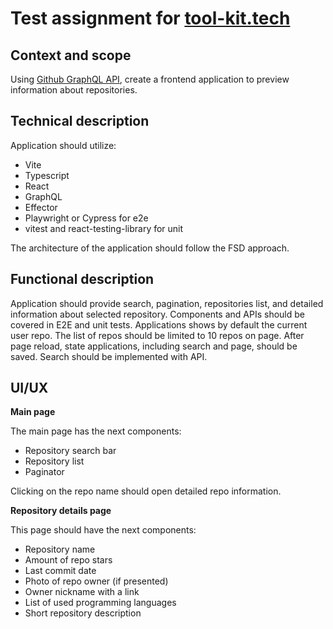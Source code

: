 # Test assignment for [tool-kit.tech](https://tool-kit.tech)

## Context and scope
Using [Github GraphQL API](https://docs.github.com/en/graphql), create a frontend application to preview information about repositories.

## Technical description
Application should utilize:
- Vite
- Typescript
- React
- GraphQL
- Effector
- Playwright or Cypress for e2e
- vitest and react-testing-library for unit

The architecture of the application should follow the FSD approach.

## Functional description
Application should provide search, pagination, repositories list, and detailed information about selected repository.
Components and APIs should be covered in E2E and unit tests.
Applications shows by default the current user repo.
The list of repos should be limited to 10 repos on page.
After page reload, state applications, including search and page, should be saved.
Search should be implemented with API.

## UI/UX

**Main page**

The main page has the next components:
- Repository search bar
- Repository list
- Paginator

Clicking on the repo name should open detailed repo information.

**Repository details page**

This page should have the next components:
- Repository name
- Amount of repo stars
- Last commit date
- Photo of repo owner (if presented)
- Owner nickname with a link
- List of used programming languages
- Short repository description
